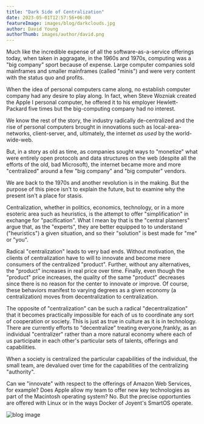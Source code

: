 ```yaml
---
title: "Dark Side of Centralization"
date: 2023-05-01T12:57:56+06:00
featureImage: images/blog/darkclouds.jpg
author: David Young
authorThumb: images/author/david.png
---
```


Much like the incredible expense of all the software-as-a-service offerings today, when taken in aggragate, in the 1960s and 1970s, computing was a "big company" sport because of expense. Large computer companies sold mainframes and smaller mainframes (called "minis") and were very content with the status quo and profits.

When the idea of personal computers came along, no establish computer company had any desire to play along. In fact, when Steve Wozniak created the Apple I personal computer, he offered it to his employer Hewlett-Packard five times but the big-computing company had no interest.

We know the rest of the story, the industry radically de-centralized and the rise of personal computers brought in innovations such as local-area-networks, client-server, and, ultimately, the internet *as used* by the world-wide-web.

But, in a story as old as time, as companies sought ways to "monetize" what were entirely open protocols and data structures on the web (despite all the efforts of the old, bad Microsoft), the internet became more and more "centralized" around a few "big company" and "big computer" vendors.

We are back to the 1970s and another revolution is in the making. But the purpose of this piece isn't to explain the future, but to examine why the present isn't a place for stasis.

Centralization, whether in politics, economics, technology, or in a more esoteric area such as heuristics, is the attempt to offer "simplification" in exchange for "pacification". What I mean by that is the "central planners" argue that, as the "experts", they are better equipped to to understand ("heuristics") a given situation, and so their "solution" is best made for "me" or "you".

Radical "centralization" leads to very bad ends. Without motivation, the clients of centralization have to will to innovate and become mere consumers of the centralized "product". Further, without any alternatives, the "product" increases in real price over time. Finally, even though the "product" price increases, the quality of the same "product" decreases since there is no reason for the center to innovate or improve. Of course, these behaviors manifest to varying degrees as a given economy (a centralization) moves from decentralization to centralization.

The opposite of "centralization" can be such a radical "decentralization" that it becomes practically impossible for each of us to coordinate any sort of cooperation or society. This is just as true in culture as it is in technology. There are currently efforts to "decentralize" treating everyone,frankly, as an individual "centralizer" rather than a more natural economy where each of us participate in each other's particular sets of talents, offerings and capabilities.

When a society is centralized the particular capabilities of the individual, the small team, are devalued over time for the capabilities of the centralizing "authority".

Can we "innovate" with respect to the offerings of Amazon Web Services, for example? Does Apple allow my team to offer new key technologies as part of the Macintosh operating system? No. But the precise opportunties are offered with Linux or in the ways Docker of Joyent's SmartOS operate.

![blog image](/images/blog/centralization.jpg)


